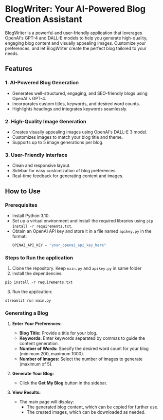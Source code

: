 # BlogWriter: Your AI-Powered Blog Creation Assistant

BlogWriter is a powerful and user-friendly application that leverages OpenAI's GPT-4 and DALL-E models to help you generate high-quality, engaging blog content and visually appealing images. Customize your preferences, and let BlogWriter create the perfect blog tailored to your needs.

## Features

### 1. **AI-Powered Blog Generation**
   - Generates well-structured, engaging, and SEO-friendly blogs using OpenAI's GPT-4.
   - Incorporates custom titles, keywords, and desired word counts.
   - Highlights headings and integrates keywords seamlessly.

### 2. **High-Quality Image Generation**
   - Creates visually appealing images using OpenAI's DALL-E 3 model.
   - Customizes images to match your blog title and theme.
   - Supports up to 5 image generations per blog.

### 3. **User-Friendly Interface**
   - Clean and responsive layout.
   - Sidebar for easy customization of blog preferences.
   - Real-time feedback for generating content and images.

## How to Use

### Prerequisites
- Install Python 3.10.
- Set up a virtual environment and install the required libraries using `pip install -r requirements.txt`.
- Obtain an OpenAI API key and store it in a file named `apikey.py` in the format:
  ```python
  OPENAI_API_KEY = "your_openai_api_key_here"
  ```

### Steps to Run the application
1. Clone the repository. Keep `main.py` and `apikey.py` in same folder
2. Install the dependencies:
  ```python
  pip install -r requirements.txt
  ```
3. Run the application:
  ```python
  streamlit run main.py
  ```

### Generating a Blog
1. **Enter Your Preferences:**
   - **Blog Title:** Provide a title for your blog.
   - **Keywords:** Enter keywords separated by commas to guide the content generation.
   - **Number of Words:** Specify the desired word count for your blog (minimum 200, maximum 1000).
   - **Number of Images:** Select the number of images to generate (maximum of 5).

2. **Generate Your Blog:**
   - Click the **Get My Blog** button in the sidebar.

3. **View Results:**
   - The main page will display:
     - The generated blog content, which can be copied for further use.
     - The created images, which can be downloaded as needed.